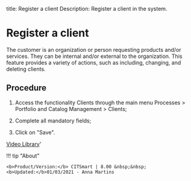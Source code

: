 title: Register a client
Description: Register a client in the system.
# Register a client

The customer is an organization or person requesting products and/or services. They can be internal and/or external to the organization.
This feature provides a variety of actions, such as including, changing, and deleting clients.

Procedure
-------------

1.  Access the functionality Clients through the main menu Processes \>
    Portfolio and Catalog Management \> Clients;

2.  Complete all mandatory fields;

3.  Click on "Save".


<i class='fa fa-youtube-play  fa-2x' style='color:#97ce17;vertical-align: middle;'> </i> [Video Library](https://www.youtube.com/playlist?list=PLB5qK2uzf2RPsG8HdkE7qEHB39yEI_T8y)'

!!! tip "About"

    <b>Product/Version:</b> CITSmart | 8.00 &nbsp;&nbsp;
    <b>Updated:</b>01/03/2021 - Anna Martins
